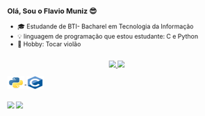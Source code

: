 ### Olá, Sou o Flavio Muniz 😎


* 🎓   Estudande de BTI- Bacharel em Tecnologia da Informação
* 💡    linguagem de programação que estou estudante: C e Python
* 🎸 Hobby: Tocar violão


##


<div align="center">
  <a href="https://github.com/FlavioMuniz1518">
  <img height="180em" src="https://github-readme-stats.vercel.app/api?username=FlavioMuniz1518&show_icons=true&theme=dark&include_all_commits=true&count_private=true"/>
  <img height="180em" src="https://github-readme-stats.vercel.app/api/top-langs/?username=FlavioMuniz1518&layout=compact&langs_count=7&theme=dark"/>
</div>
  
  <div style="display: inline_block"><br>
  
  <img align="center" alt="Rafa-Python" height="30" width="40" src="https://raw.githubusercontent.com/devicons/devicon/master/icons/python/python-original.svg">
  <img align="center" alt="Rafa-Csharp" height="30" width="40" src="https://raw.githubusercontent.com/devicons/devicon/master/icons/c/c-original.svg">
  </div>
  
  ##
  <div> 
  </a> 
  <a href = "mailto:flaviorioclaro@hotmail.com"><img src="https://img.shields.io/badge/-Hotmail-%23333?style=for-the-badge&logo=gmail&logoColor=white" target="_blank"></a>
  <a href="https://www.linkedin.com/in/flavio-muniz-969b4234" target="_blank"><img src="https://img.shields.io/badge/-LinkedIn-%230077B5?style=for-the-badge&logo=linkedin&logoColor=white" target="_blank"></a> 
 
 
</div>
  
  


